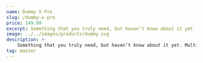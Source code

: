 ```yaml
---
name: Dummy X Pro
slug: /dummy-x-pro
price: 149.99
excerpt: Something that you truly need, but haven’t know about it yet
image: ../../images/products/dummy.svg
description: >-
    Something that you truly need, but haven’t know about it yet. Multiple winner of Community Awards.
tag: master
---
```

